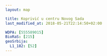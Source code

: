 ```yaml
---
layout: map

title: Koprivić u centru Novog Sada
last_modified_at: 2018-05-21T22:14:50+02:00

WDPA: [555589015]
BioRaS: [215]
geoSrbija:
  L1_182: [52]
---
```

